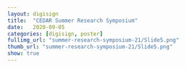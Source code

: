 ```yaml
---
layout: digisign
title:  "CEDAR Summer Research Symposium"
date:   2020-09-05
categories: [digisign, poster]
fullimg_url: "summer-research-symposium-21/Slide5.png"
thumb_url: "summer-research-symposium-21/Slide5.png"
show: true
---
```

